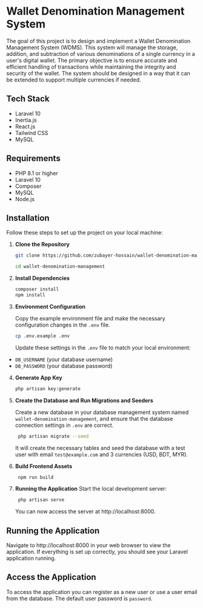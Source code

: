 # Wallet Denomination Management System

The goal of this project is to design and implement a Wallet Denomination Management System (WDMS). This system will manage the storage, addition, and subtraction of various denominations of a single currency in a user's digital wallet. The primary objective is to ensure accurate and efficient handling of transactions while maintaining the integrity and security of the wallet. The system should be designed in a way that it can be extended to support multiple currencies if needed.

## Tech Stack

- Laravel 10
- Inertia.js
- React.js
- Tailwind CSS
- MySQL

## Requirements

- PHP 8.1 or higher
- Laravel 10
- Composer
- MySQL
- Node.js

## Installation

Follow these steps to set up the project on your local machine:

1. **Clone the Repository**

   ```bash
   git clone https://github.com/zubayer-hossain/wallet-denomination-management.git
   ```
   ```bash
   cd wallet-denomination-management
    ```


2. **Install Dependencies**

   ```bash
   composer install
   npm install
   ```


3. **Environment Configuration**

   Copy the example environment file and make the necessary configuration changes in the `.env` file.

   ```bash
   cp .env.example .env
   ```
   Update these settings in the `.env` file to match your local environment:
- `DB_USERNAME` (your database username)
- `DB_PASSWORD` (your database password)

4. **Generate App Key**

   ```bash
   php artisan key:generate
   ```

5. **Create the Database and Run Migrations and Seeders**

   Create a new database in your database management system named `wallet-denomination-management`, and ensure that the database connection settings in `.env` are correct.
   ```bash
    php artisan migrate --seed
    ```
   It will create the necessary tables and seed the database with a test user with email `test@example.com` and 3 currencies (USD, BDT, MYR).


6. **Build Frontend Assets**

   ```bash
    npm run build
    ```


7. **Running the Application**
   Start the local development server:

   ```bash
    php artisan serve
    ```
   You can now access the server at http://localhost:8000.

## Running the Application

Navigate to http://localhost:8000 in your web browser to view the application. If everything is set up correctly, you should see your Laravel application running.

## Access the Application

To access the application you can register as a new user or use a user email from the database. The default user password is `password`.
